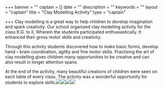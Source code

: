 +++
banner = ""
captain = []
date = ""
description = ""
keywords = ""
layout = "captain"
title = "Clay Modelling Activity"
type = "captain"

+++
Clay modelling is a great way to help children to develop imagination and spark creativity. Our school organized clay modelling activity for the class K.G. to II, Wherein the students participated enthusiastically. It enhanced their gross motor skills and creativity.

Through this activity students discovered how to make basic forms, develop hand – brain coordination, agility and fine motor skills. Practising the art of clay modelling gives children many opportunities to be creative and can also result in longer attention spans.

At the end of the activity, many beautiful creations of children were seen on each table of every class. The activity was a wonderful opportunity for students to explore skills.![](/uploads/2019/12/04/IMG-20190809-WA0022.jpg)![](/uploads/2019/12/04/IMG-20190809-WA0017.jpg)![](/uploads/2019/12/04/IMG-20190809-WA0028.jpg)![](/uploads/2019/12/04/IMG-20190809-WA0023.jpg)